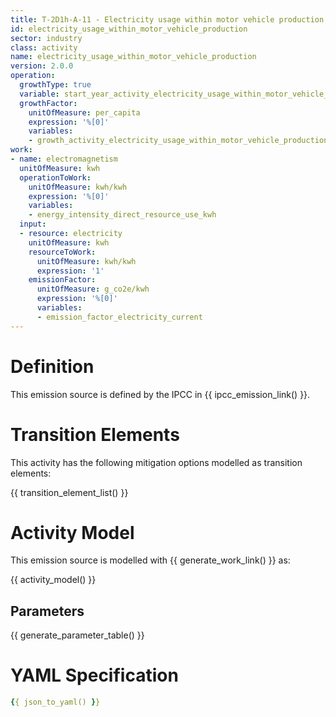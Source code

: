 ```yaml
---
title: T-2D1h-A-11 - Electricity usage within motor vehicle production
id: electricity_usage_within_motor_vehicle_production
sector: industry
class: activity
name: electricity_usage_within_motor_vehicle_production
version: 2.0.0
operation:
  growthType: true
  variable: start_year_activity_electricity_usage_within_motor_vehicle_production
  growthFactor:
    unitOfMeasure: per_capita
    expression: '%[0]'
    variables:
    - growth_activity_electricity_usage_within_motor_vehicle_production
work:
- name: electromagnetism
  unitOfMeasure: kwh
  operationToWork:
    unitOfMeasure: kwh/kwh
    expression: '%[0]'
    variables:
    - energy_intensity_direct_resource_use_kwh
  input:
  - resource: electricity
    unitOfMeasure: kwh
    resourceToWork:
      unitOfMeasure: kwh/kwh
      expression: '1'
    emissionFactor:
      unitOfMeasure: g_co2e/kwh
      expression: '%[0]'
      variables:
      - emission_factor_electricity_current
---
```



# Definition
This emission source is defined by the IPCC in {{ ipcc_emission_link() }}.

# Transition Elements

This activity has the following mitigation options modelled as transition elements:

{{ transition_element_list() }}

# Activity Model
This emission source is modelled with {{ generate_work_link() }} as:

{{ activity_model() }}

## Parameters

{{ generate_parameter_table() }}

# YAML Specification

```yaml
{{ json_to_yaml() }}
```

